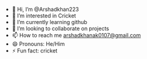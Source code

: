 - 👋 Hi, I’m @Arshadkhan223
- 👀 I’m interested in Cricket
- 🌱 I’m currently learning github
- 💞️ I’m looking to collaborate on projects
- 📫 How to reach me arshadkhanak0107@gmail.com
- 😄 Pronouns: He/Him
- ⚡ Fun fact: cricket

<!---
Arshadkhan223/Arshadkhan223 is a ✨ special ✨ repository because its `README.md` (this file) appears on your GitHub profile.
You can click the Preview link to take a look at your changes.
--->
